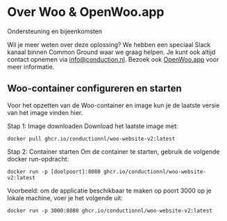 # Over Woo & OpenWoo.app

Ondersteuning en bijeenkomsten

Wil je meer weten over deze oplossing? We hebben een speciaal Slack kanaal binnen Common Ground waar we graag helpen. Je kunt ook altijd contact opnemen via info@conduction.nl. Bezoek ook [OpenWoo.app](OpenWoo.app) voor meer informatie.

## Woo-container configureren en starten
Voor het opzetten van de Woo-container en image kun je de laatste versie van het image vinden hier.

Stap 1: Image downloaden
Download het laatste image met:

`docker pull ghcr.io/conductionnl/woo-website-v2:latest`

Stap 2: Container starten
Om de container te starten, gebruik de volgende docker run-opdracht:

`docker run -p [doelpoort]:8080 ghcr.io/conductionnl/woo-website-v2:latest`

Voorbeeld: om de applicatie beschikbaar te maken op poort 3000 op je lokale machine, voer je het volgende uit:

`docker run -p 3000:8080 ghcr.io/conductionnl/woo-website-v2:latest`

